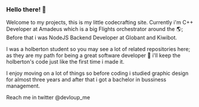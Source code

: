 ### Hello there! 👋

Welcome to my projects, this is my little codecrafting site. Currently i'm C++ Developer at Amadeus which is a big Flights orchestrator around the 🌎; Before that i was NodeJS Backend Developer at Globant and Kiwibot.

I was a holberton student so you may see a lot of related repositories here; as they are my path for being a great software developer 🌱 i'll keep the holberton's code just like the first time i made it.

I enjoy moving on a lot of things so before coding i studied graphic design for almost three years and after that i got a bachelor in bussiness management.

Reach me in twitter @devloup_me
